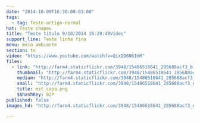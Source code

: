 ```yaml
---
date: "2014-10-09T16:30:08-03:00"
tags:
  - tag: Teste-artigo-normal
hat: Teste chapeu
title: "Teste titulo 9/10/2014 16:29:49Vídeo"
support_line: Teste linha fina
menu: meio ambiente
section: tv
video: "https://www.youtube.com/watch?v=QixID6N6ImM"
files:
  - link: "http://farm4.staticflickr.com/3948/15486518641_285688acf3_b.jpg"
    thumbnail: "http://farm4.staticflickr.com/3948/15486518641_285688acf3_t.jpg"
    medium: "http://farm4.staticflickr.com/3948/15486518641_285688acf3_z.jpg"
    small: "http://farm4.staticflickr.com/3948/15486518641_285688acf3_n.jpg"
    title: mst_capa.png
    $$hashKey: 02P
published: false
images_hd: "http://farm4.staticflickr.com/3948/15486518641_285688acf3_n.jpg"

---
```

